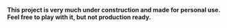 **This project is very much under construction and made for personal use. Feel free to play with it, but not production ready.**



